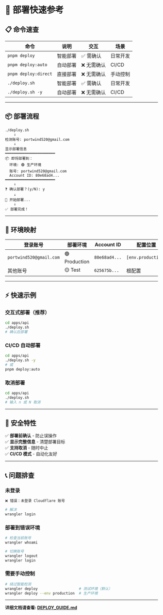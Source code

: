 # 🚀 部署快速参考

## 📋 命令速查

| 命令 | 说明 | 交互 | 场景 |
|-----|-----|------|-----|
| `pnpm deploy` | 智能部署 | ✅ 需确认 | 日常开发 |
| `pnpm deploy:auto` | 自动部署 | ❌ 无需确认 | CI/CD |
| `pnpm deploy:direct` | 直接部署 | ❌ 无需确认 | 手动控制 |
| `./deploy.sh` | 智能部署 | ✅ 需确认 | 日常开发 |
| `./deploy.sh -y` | 自动部署 | ❌ 无需确认 | CI/CD |

---

## 📦 部署流程

```
./deploy.sh
    ↓
检测账号: portwind520@gmail.com
    ↓
显示部署信息
━━━━━━━━━━━━━━━━━━━━━━━
📦 即将部署到：
  环境: 🟢 生产环境
  账号: portwind520@gmail.com
  Account ID: 80e68ad4...
━━━━━━━━━━━━━━━━━━━━━━━
    ↓
❓ 确认部署？(y/N): y
    ↓
🚀 开始部署...
    ↓
✅ 部署完成！
```

---

## 🎯 环境映射

| 登录账号 | 部署环境 | Account ID | 配置位置 |
|---------|---------|-----------|---------|
| `portwind520@gmail.com` | 🟢 Production | `80e68ad4...` | `[env.production]` |
| 其他账号 | 🟡 Test | `625675b...` | 根配置 |

---

## ⚡ 快速示例

### 交互式部署（推荐）
```bash
cd apps/api
./deploy.sh
# 确认后部署
```

### CI/CD 自动部署
```bash
cd apps/api
./deploy.sh -y
# 或
pnpm deploy:auto
```

### 取消部署
```bash
cd apps/api
./deploy.sh
# 输入 n 或 N 取消
```

---

## 🔐 安全特性

✅ **部署前确认** - 防止误操作  
✅ **显示完整信息** - 清楚部署目标  
✅ **支持取消** - 随时中止  
✅ **CI/CD 模式** - 自动化友好  

---

## 📞 问题排查

### 未登录
```bash
❌ 错误：未登录 Cloudflare 账号

# 解决
wrangler login
```

### 部署到错误环境
```bash
# 检查当前账号
wrangler whoami

# 切换账号
wrangler logout
wrangler login
```

### 需要手动控制
```bash
# 绕过智能检测
wrangler deploy                   # 测试环境（默认）
wrangler deploy --env production  # 生产环境
```

---

**详细文档请查看: [DEPLOY_GUIDE.md](./DEPLOY_GUIDE.md)**

